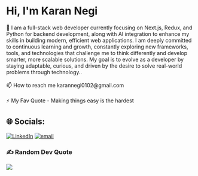 <h1 align="left">Hi, I'm Karan Negi</h1> 
 🌱 I am a full-stack web developer currently focusing on Next.js, Redux, and Python for backend development, along with AI integration to enhance my skills in building modern, efficient web applications. I am deeply committed to continuous learning and growth, constantly exploring new frameworks, tools, and technologies that challenge me to think differently and develop smarter, more scalable solutions. My goal is to evolve as a developer by staying adaptable, curious, and driven by the desire to solve real-world problems through technology..<br><br>📫 How to reach me karannegi0102@gmail.com<br><br>⚡ My Fav Quote - Making things easy is the hardest
 


## 🌐 Socials:
[![LinkedIn](https://img.shields.io/badge/LinkedIn-%230077B5.svg?logo=linkedin&logoColor=white)](https://linkedin.com/in/https://www.linkedin.com/in/karan-negi-377577266/) [![email](https://img.shields.io/badge/Email-D14836?logo=gmail&logoColor=white)](mailto:karannegi0102@gmail.com) 

### ✍️ Random Dev Quote
![](https://quotes-github-readme.vercel.app/api?type=horizontal&theme=tokyonight)
